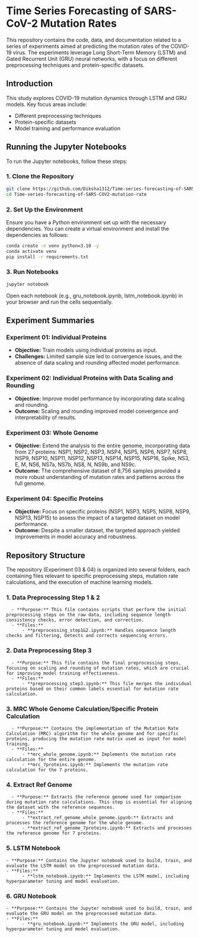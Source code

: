 # Time Series Forecasting of SARS-CoV-2 Mutation Rates
This repository contains the code, data, and documentation related to a series of experiments aimed at predicting the mutation rates of the COVID-19 virus. The experiments leverage Long Short-Term Memory (LSTM) and Gated Recurrent Unit (GRU) neural networks, with a focus on different preprocessing techniques and protein-specific datasets.

## Introduction

This study explores COVID-19 mutation dynamics through LSTM and GRU models. Key focus areas include:

- Different preprocessing techniques
- Protein-specific datasets
- Model training and performance evaluation

## Running the Jupyter Notebooks
To run the Jupyter notebooks, follow these steps:
### 1. Clone the Repository
```bash
git clone https://github.com/Diksha1312/Time-series-forecasting-of-SARS-COV2-mutation-rates.git
cd Time-series-forecasting-of-SARS-COV2-mutation-rate
```
### 2. Set Up the Environment
Ensure you have a Python environment set up with the necessary dependencies. You can create a virtual environment and install the dependencies as follows:
```bash
conda create -n venv python=3.10 -y
conda activate venv
pip install -r requirements.txt
```
### 3. Run Notebooks
```bash
jupyter notebook
```
Open each notebook (e.g., gru_notebook.ipynb, lstm_notebook.ipynb) in your browser and run the cells sequentially.

## Experiment Summaries
### Experiment 01: Individual Proteins
- **Objective:** Train models using individual proteins as input.
- **Challenges:** Limited sample size led to convergence issues, and the absence of data scaling and rounding affected model performance.

### Experiment 02: Individual Proteins with Data Scaling and Rounding
- **Objective:** Improve model performance by incorporating data scaling and rounding.
- **Outcome:** Scaling and rounding improved model convergence and interpretability of results.

### Experiment 03: Whole Genome
- **Objective:** Extend the analysis to the entire genome, incorporating data from 27 proteins: NSP1, NSP2, NSP3, NSP4, NSP5, NSP6, NSP7, NSP8, NSP9, NSP10, NSP11, NSP12, NSP13, NSP14, NSP15, NSP16, Spike, NS3, E, M, NS6, NS7a, NS7b, NS8, N, NS9b, and NS9c.
- **Outcome:** The comprehensive dataset of 8,756 samples provided a more robust understanding of mutation rates and patterns across the full genome.

### Experiment 04: Specific Proteins
- **Objective:** Focus on specific proteins (NSP1, NSP3, NSP5, NSP8, NSP9, NSP13, NSP15) to assess the impact of a targeted dataset on model performance.
- **Outcome:** Despite a smaller dataset, the targeted approach yielded improvements in model accuracy and robustness.

## Repository Structure

The repository (Experiment 03 & 04) is organized into several folders, each containing files relevant to specific preprocessing steps, mutation rate calculations, and the execution of machine learning models.

### 1. Data Preprocessing Step 1 & 2
      - **Purpose:** This file contains scripts that perform the initial preprocessing steps on the raw data, including sequence length consistency checks, error detection, and correction.
      - **Files:**
          - **preprocessing_step1&2.ipynb:** Handles sequence length checks and filtering, Detects and corrects sequencing errors.
### 2. Data Preprocessing Step 3
      - **Purpose:** This file contains the final preprocessing steps, focusing on scaling and rounding of mutation rates, which are crucial for improving model training effectiveness.
      - **Files:**
          - **preprocessing_step3.ipynb:** This file merges the individual proteins based on their common labels essential for mutation rate calculation.
### 3. MRC Whole Genome Calculation/Specific Protein Calculation
      - **Purpose:** Contains the implementation of the Mutation Rate Calculation (MRC) algorithm for the whole genome and for specific proteins, producing the mutation rate matrix used as input for model training.
      - **Files:**
          - **mrc_whole_genome.ipynb:** Implements the mutation rate calculation for the entire genome.
          - **mrc_7proteins.ipynb:** Implements the mutation rate calculation for the 7 proteins.
### 4. Extract Ref Genome
      - **Purpose:** Extracts the reference genome used for comparison during mutation rate calculations. This step is essential for aligning the dataset with the reference sequences.
      - **Files:**
          - **extract_ref_genome_whole_genome.ipynb:** Extracts and processes the reference genome for the whole genome.
          - **extract_ref_genome_7proteins.ipynb:** Extracts and processes the reference genome for 7 proteins.
### 5. LSTM Notebook
    - **Purpose:** Contains the Jupyter notebook used to build, train, and evaluate the LSTM model on the preprocessed mutation data.
    - **Files:**
          - **lstm_notebook.ipynb:** Implements the LSTM model, including hyperparameter tuning and model evaluation.
### 6. GRU Notebook
    - **Purpose:** Contains the Jupyter notebook used to build, train, and evaluate the GRU model on the preprocessed mutation data.
    - **Files:**
          - **gru_notebook.ipynb:** Implements the GRU model, including hyperparameter tuning and model evaluation.


